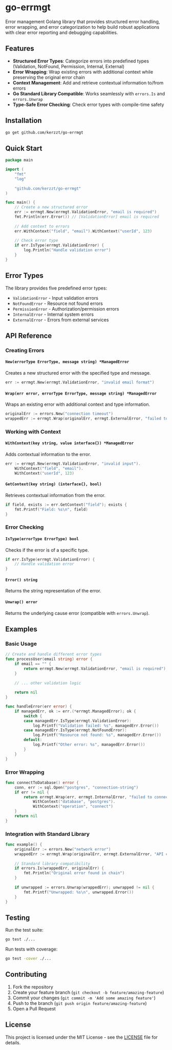 # go-errmgt

Error management Golang library that provides structured error handling, error wrapping, and error categorization to help build robust applications with clear error reporting and debugging capabilities.

## Features

- **Structured Error Types**: Categorize errors into predefined types (Validation, NotFound, Permission, Internal, External)
- **Error Wrapping**: Wrap existing errors with additional context while preserving the original error chain
- **Context Management**: Add and retrieve contextual information to/from errors
- **Go Standard Library Compatible**: Works seamlessly with `errors.Is` and `errors.Unwrap`
- **Type-Safe Error Checking**: Check error types with compile-time safety

## Installation

```bash
go get github.com/kerzzt/go-errmgt
```

## Quick Start

```go
package main

import (
    "fmt"
    "log"
    
    "github.com/kerzzt/go-errmgt"
)

func main() {
    // Create a new structured error
    err := errmgt.New(errmgt.ValidationError, "email is required")
    fmt.Println(err.Error()) // [ValidationError] email is required
    
    // Add context to errors
    err.WithContext("field", "email").WithContext("userId", 123)
    
    // Check error type
    if err.IsType(errmgt.ValidationError) {
        log.Println("Handle validation error")
    }
}
```

## Error Types

The library provides five predefined error types:

- `ValidationError` - Input validation errors
- `NotFoundError` - Resource not found errors  
- `PermissionError` - Authorization/permission errors
- `InternalError` - Internal system errors
- `ExternalError` - Errors from external services

## API Reference

### Creating Errors

#### `New(errorType ErrorType, message string) *ManagedError`
Creates a new structured error with the specified type and message.

```go
err := errmgt.New(errmgt.ValidationError, "invalid email format")
```

#### `Wrap(err error, errorType ErrorType, message string) *ManagedError`
Wraps an existing error with additional context and type information.

```go
originalErr := errors.New("connection timeout")
wrappedErr := errmgt.Wrap(originalErr, errmgt.ExternalError, "failed to connect to API")
```

### Working with Context

#### `WithContext(key string, value interface{}) *ManagedError`
Adds contextual information to the error.

```go
err := errmgt.New(errmgt.ValidationError, "invalid input").
    WithContext("field", "email").
    WithContext("userId", 123)
```

#### `GetContext(key string) (interface{}, bool)`
Retrieves contextual information from the error.

```go
if field, exists := err.GetContext("field"); exists {
    fmt.Printf("Field: %s\n", field)
}
```

### Error Checking

#### `IsType(errorType ErrorType) bool`
Checks if the error is of a specific type.

```go
if err.IsType(errmgt.ValidationError) {
    // Handle validation error
}
```

#### `Error() string`
Returns the string representation of the error.

#### `Unwrap() error`
Returns the underlying cause error (compatible with `errors.Unwrap`).

## Examples

### Basic Usage

```go
// Create and handle different error types
func processUser(email string) error {
    if email == "" {
        return errmgt.New(errmgt.ValidationError, "email is required")
    }
    
    // ... other validation logic
    
    return nil
}

func handleError(err error) {
    if managedErr, ok := err.(*errmgt.ManagedError); ok {
        switch {
        case managedErr.IsType(errmgt.ValidationError):
            log.Printf("Validation failed: %s", managedErr.Error())
        case managedErr.IsType(errmgt.NotFoundError):
            log.Printf("Resource not found: %s", managedErr.Error())
        default:
            log.Printf("Other error: %s", managedErr.Error())
        }
    }
}
```

### Error Wrapping

```go
func connectToDatabase() error {
    conn, err := sql.Open("postgres", "connection-string")
    if err != nil {
        return errmgt.Wrap(err, errmgt.InternalError, "failed to connect to database").
            WithContext("database", "postgres").
            WithContext("operation", "connect")
    }
    return nil
}
```

### Integration with Standard Library

```go
func example() {
    originalErr := errors.New("network error")
    wrappedErr := errmgt.Wrap(originalErr, errmgt.ExternalError, "API call failed")
    
    // Standard library compatibility
    if errors.Is(wrappedErr, originalErr) {
        fmt.Println("Original error found in chain")
    }
    
    if unwrapped := errors.Unwrap(wrappedErr); unwrapped != nil {
        fmt.Printf("Unwrapped: %s\n", unwrapped.Error())
    }
}
```

## Testing

Run the test suite:

```bash
go test ./...
```

Run tests with coverage:

```bash
go test -cover ./...
```

## Contributing

1. Fork the repository
2. Create your feature branch (`git checkout -b feature/amazing-feature`)
3. Commit your changes (`git commit -m 'Add some amazing feature'`)
4. Push to the branch (`git push origin feature/amazing-feature`)
5. Open a Pull Request

## License

This project is licensed under the MIT License - see the [LICENSE](LICENSE) file for details.
